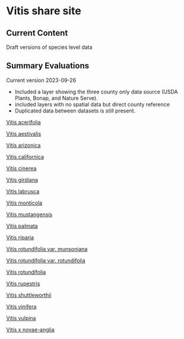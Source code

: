 # Vitis share site

## Current Content

Draft versions of species level data

## Summary Evaluations 
Current version 2023-09-26

- Included a layer showing the three county only data source (USDA Plants, Bonap, and Nature Serve). 
- included layers with no spatial data but direct county reference
- Duplicated data between datasets is still present. 

<a href="https://geospatialcentroid.github.io/vitis/Vitis acerifolia_Evaluation.html" target="_blank">Vitis acerifolia</a>

<a href="https://geospatialcentroid.github.io/vitis/Vitis aestivalis_Evaluation.html" target="_blank">Vitis aestivalis</a>

<a href="https://geospatialcentroid.github.io/vitis/Vitis arizonica_Evaluation" target="_blank">Vitis arizonica</a>

<a href="https://geospatialcentroid.github.io/vitis/Vitis californica_Evaluation.html" target="_blank">Vitis californica</a>

<a href="https://geospatialcentroid.github.io/vitis/Vitis cinerea_Evaluation.html" target="_blank">Vitis cinerea</a>

<a href="https://geospatialcentroid.github.io/vitis/Vitis girdiana_Evaluation.html" target="_blank">Vitis girdiana</a>

<a href="https://geospatialcentroid.github.io/vitis/Vitis labrusca_Evaluation.html" target="_blank">Vitis labrusca</a>

<a href="https://geospatialcentroid.github.io/vitis/Vitis monticola_Evaluation.html" target="_blank">Vitis monticola</a>

<a href="https://geospatialcentroid.github.io/vitis/Vitis mustangensis_Evaluation.html" target="_blank">Vitis mustangensis</a>

<a href="https://geospatialcentroid.github.io/vitis/Vitis palmata_Evaluation.html" target="_blank">Vitis palmata</a>

<a href="https://geospatialcentroid.github.io/vitis/Vitis riparia_Evaluation.html" target="_blank">Vitis riparia</a>

<a href="https://geospatialcentroid.github.io/vitis/Vitis rotundifolia var. munsoniana_Evaluation.html" target="_blank">Vitis rotundifolia var. munsoniana</a>

<a href="https://geospatialcentroid.github.io/vitis/Vitis rotundifolia var. rotundifolia_Evaluation.html" target="_blank">Vitis rotundifolia var. rotundifolia</a>

<a href="https://geospatialcentroid.github.io/vitis/Vitis rotundifolia_Evaluation.html" target="_blank">Vitis rotundifolia</a>

<a href="https://geospatialcentroid.github.io/vitis/Vitis rupestris_Evaluation.html" target="_blank">Vitis rupestris</a>

<a href="https://geospatialcentroid.github.io/vitis/Vitis shuttleworthii_Evaluation.html" target="_blank">Vitis shuttleworthii</a>

<a href="https://geospatialcentroid.github.io/vitis/Vitis vinifera_Evaluation.html" target="_blank">Vitis vinifera</a>

<a href="https://geospatialcentroid.github.io/vitis/Vitis vulpina_Evaluation.html" target="_blank">Vitis vulpina</a>

<a href="https://geospatialcentroid.github.io/vitis/Vitis x novae-angliae_Evaluation.html" target="_blank">Vitis x novae-anglia</a>





